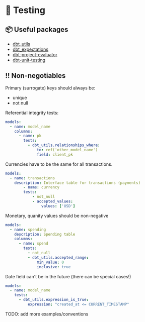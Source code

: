 # 🧪 Testing

## 📦 Useful packages

- [dbt_utils](https://github.com/dbt-labs/dbt-utils#relationships_where-source)
- [dbt_expectations](https://github.com/calogica/dbt-expectations)
- [dbt-project-evaluator](https://github.com/dbt-labs/dbt-project-evaluator)
- [dbt-unit-testing](https://github.com/EqualExperts/dbt-unit-testing)

## ‼️ Non-negotiables

Primary (surrogate) keys should always be:

- unique
- not null

Referential integrity tests:

```yml
models:
  - name: model_name
    columns:
      - name: pk
        tests:
          - dbt_utils.relationships_where:
              to: ref('other_model_name')
              field: client_pk
```

Currencies have to be the same for all transactions.

```yml
models:
  - name: transactions
    description: Interface table for transactions (payments)
        - name: currency
        tests:
            - not_null
            - accepted_values:
                values: ['USD']
```

Monetary, quanity values should be non-negative

```yml
models:
  - name: spending
    description: Spending table
    columns:
      - name: spend
        tests:
          - not_null
          - dbt_utils.accepted_range:
              min_value: 0
              inclusive: true
```

Date field can't be in the future (there can be special cases!)

```yml
models:
  - name: model_name
    tests:
      - dbt_utils.expression_is_true:
          expression: "created_at <= CURRENT_TIMESTAMP"
```

TODO: add more examples/conventions
